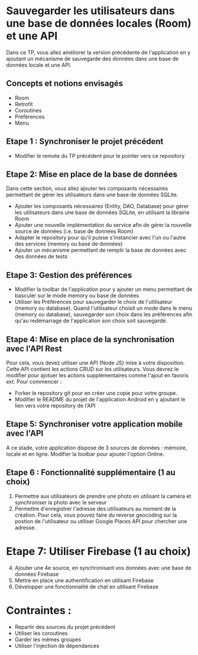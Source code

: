 # Sauvegarder les utilisateurs dans une base de données locales (Room) et une API
Dans ce TP, vous allez améliorer la version précédente de l'application en y ajoutant un mécanisme de sauvegarde des données dans une base de données locale et une API. 

## Concepts et notions envisagés
- Room
- Retrofit
- Coroutines
- Préférences
- Menu

## Etape 1 : Synchroniser le projet précédent 
- Modifier le remote du TP précédent pour le pointer vers ce repository

## Etape 2: Mise en place de la base de données 
Dans cette section, vous allez ajouter les composants nécessaires permettant de gérer les utilisateurs dans une base de données SQLite. 
- Ajouter les composants nécessaires (Entity, DAO, Database) pour gérer les utilisateurs dans une base de données SQLite, en utilisant la librairie Room
- Ajouter une nouvelle implémentation du service afin de gérer la nouvelle source de données (i.e. base de données Room)
- Adapter le repository pour qu'il puisse s'instancier avec l'un ou l'autre des services (memory ou base de données)
- Ajouter un mécanisme permettant de remplir la base de données avec des données de tests

## Etape 3: Gestion des préférences
- Modifier la toolbar de l'application pour y ajouter un menu permettant de basculer sur le mode memory ou base de données
- Utiliser les Préférences pour sauvegarder le choix de l'utilisateur (memory ou database). Quand l'utilisateur choisit un mode dans le menu (memory ou database), sauvegarder son choix dans les préférences afin qu'au redémarrage de l'application son choix soit sauvegardé.

## Etape 4: Mise en place de la synchronisation avec l'API Rest
Pour cela, vous devez utiliser une API (Node JS) mise à votre disposition. Cette API contient les actions CRUD sur les utilisateurs. Vous devrez le modifier pour ajotuer les actions supplémentaires comme l'ajout en favoris ext. 
Pour commencer : 
- Forker le repository git pour en créer une copie pour votre groupe.
- Modifier le README du projet de l'application Android en y ajoutant le lien vers votre repository de l'API

## Etape 5: Synchroniser votre application mobile avec l'API
A ce stade, votre application dispose de 3 sources de données : mémoire, locale et en ligne. Modifier la toolbar pour ajouter l'option Online.

## Etape 6 : Fonctionnalité supplémentaire (1 au choix) 
1. Permettre aux utilisateurs de prendre une photo en utilisant la caméra et synchroniser la photo avec le serveur
2. Permettre d'enregistrer l'adresse des utilisateurs au moment de la création. Pour cela, vous pouvez faire du reverse geocoding sur la postion de l'utilisateur ou utiliser Google Places API pour chercher une adresse.

# Etape 7: Utiliser Firebase (1 au choix) 
4. Ajouter une 4e source, en synchronisant vos données avec une base de données Firebase
5. Mettre en place une authentification en utilisant Firebase
6. Développer une fonctionnalité de chat en utilisant Firebase


# Contraintes :
- Repartir des sources du projet précédent
- Utiliser les coroutines
- Garder les mêmes groupes
- Utiliser l'injection de dépendances





